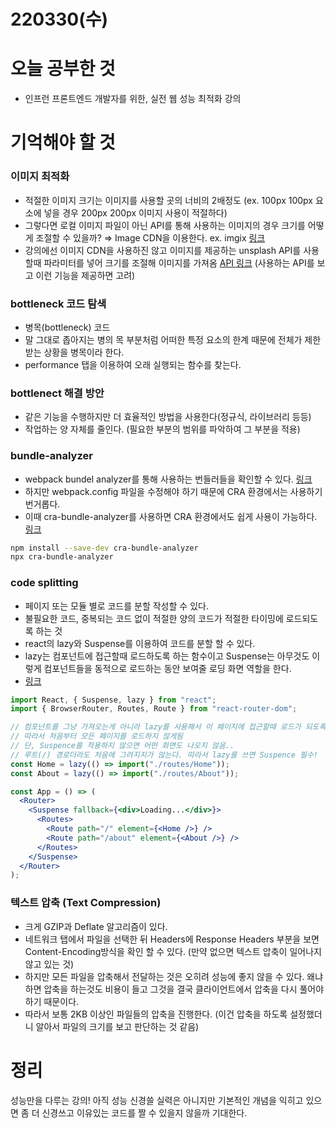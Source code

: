 # 220330(수)

# 오늘 공부한 것

- 인프런 프론트엔드 개발자를 위한, 실전 웹 성능 최적화 강의

# 기억해야 할 것

### 이미지 최적화

- 적절한 이미지 크기는 이미지를 사용할 곳의 너비의 2배정도 (ex. 100px 100px 요소에 넣을 경우 200px 200px 이미지 사용이 적절하다)
- 그렇다면 로컬 이미지 파일이 아닌 API를 통해 사용하는 이미지의 경우 크기를 어떻게 조절할 수 있을까? ⇒ Image CDN을 이용한다. ex. imgix [링크](https://imgix.com/)
- 강의에선 이미지 CDN을 사용하진 않고 이미지를 제공하는 unsplash API를 사용할때 파라미터를 넣어 크기를 조절해 이미지를 가져옴 [API 링크](https://unsplash.com/documentation#supported-parameters) (사용하는 API를 보고 이런 기능을 제공하면 고려)

### bottleneck 코드 탐색

- 병목(bottleneck) 코드
- 말 그대로 좁아지는 병의 목 부분처럼 어떠한 특정 요소의 한계 때문에 전체가 제한받는 상황을 병목이라 한다.
- performance 탭을 이용하여 오래 실행되는 함수를 찾는다.

### bottlenect 해결 방안

- 같은 기능을 수행하지만 더 효율적인 방법을 사용한다(정규식, 라이브러리 등등)
- 작업하는 양 자체를 줄인다. (필요한 부분의 범위를 파악하여 그 부분을 적용)

### bundle-analyzer

- webpack bundel analyzer를 통해 사용하는 번들러들을 확인할 수 있다. [링크](https://www.npmjs.com/package/webpack-bundle-analyzer)
- 하지만 webpack.config 파일을 수정해야 하기 때문에 CRA 환경에서는 사용하기 번거롭다.
- 이때 cra-bundle-analyzer를 사용하면 CRA 환경에서도 쉽게 사용이 가능하다. [링크](https://www.npmjs.com/package/cra-bundle-analyzer)

```bash
npm install --save-dev cra-bundle-analyzer
npx cra-bundle-analyzer
```

### code splitting

- 페이지 또는 모듈 별로 코드를 분할 작성할 수 있다.
- 불필요한 코드, 중복되는 코드 없이 적절한 양의 코드가 적절한 타이밍에 로드되도록 하는 것
- react의 lazy와 Suspense를 이용하여 코드를 분할 할 수 있다.
- lazy는 컴포넌트에 접근할때 로드하도록 하는 함수이고 Suspense는 아무것도 이렇게 컴포넌트들을 동적으로 로드하는 동안 보여줄 로딩 화면 역할을 한다.
- [링크](https://ko.reactjs.org/docs/code-splitting.html#route-based-code-splitting)

```jsx
import React, { Suspense, lazy } from "react";
import { BrowserRouter, Routes, Route } from "react-router-dom";

// 컴포넌트를 그냥 가져오는게 아니라 lazy를 사용해서 이 페이지에 접근할때 로드가 되도록함
// 따라서 처음부터 모든 페이지를 로드하지 않게됨
// 단, Suspence를 적용하지 않으면 어떤 화면도 나오지 않음..
// 루트(/) 경로더라도 처음에 그려지지가 않는다. 따라서 lazy를 쓰면 Suspence 필수!
const Home = lazy(() => import("./routes/Home"));
const About = lazy(() => import("./routes/About"));

const App = () => (
  <Router>
    <Suspense fallback={<div>Loading...</div>}>
      <Routes>
        <Route path="/" element={<Home />} />
        <Route path="/about" element={<About />} />
      </Routes>
    </Suspense>
  </Router>
);
```

### 텍스트 압축 (Text Compression)

- 크게 GZIP과 Deflate 알고리즘이 있다.
- 네트워크 탭에서 파일을 선택한 뒤 Headers에 Response Headers 부분을 보면
  Content-Encoding방식을 확인 할 수 있다. (만약 없으면 텍스트 압축이 일어나지 않고 있는 것)
- 하지만 모든 파일을 압축해서 전달하는 것은 오히려 성능에 좋지 않을 수 있다.
  왜냐하면 압축을 하는것도 비용이 들고 그것을 결국 클라이언트에서 압축을 다시 풀어야 하기 때문이다.
- 따라서 보통 2KB 이상인 파일들의 압축을 진행한다. (이건 압축을 하도록 설정했더니 알아서 파일의 크기를 보고 판단하는 것 같음)

# 정리

성능만을 다루는 강의! 아직 성능 신경쓸 실력은 아니지만 기본적인 개념을 익히고 있으면 좀 더 신경쓰고 이유있는 코드를 짤 수 있을지 않을까 기대한다.
